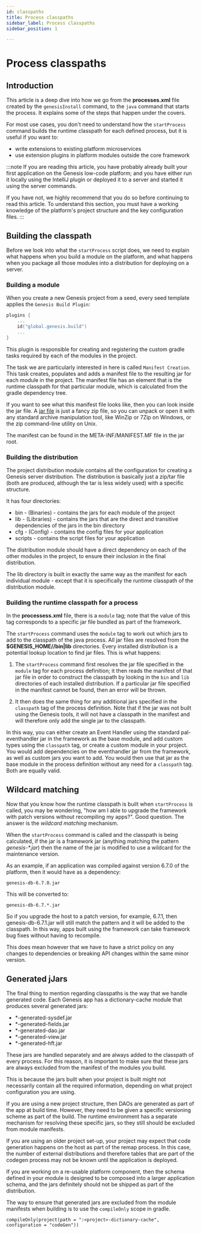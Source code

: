 ```yaml
---
id: classpaths
title: Process classpaths
sidebar_label: Process classpaths
sidebar_position: 1

---
```

# Process classpaths

## Introduction
This article is a deep dive into how we go from the **processes.xml** file created by the `genesisInstall` command, to the `java` command that starts the process.
It explains some of the steps that happen under the covers.

For most use cases, you don't need to understand how the `startProcess` command builds the runtime classpath for each defined process, but it is useful if you want to:

- write extensions to existing platform microservices
- use extension plugins in platform modules outside the core framework

:::note
If you are reading this article, you have probably already built your first application on the Genesis low-code platform; and you have either run it locally using the IntelliJ plugin or deployed it to a server and started it using the server commands.

If you have not, we highly recommend that you do so before continuing to read this article. To understand this section, you must have a working knowledge of the platform's project structure and the key configuration files. 
:::

## Building the classpath
Before we look into what the `startProcess` script does, we need to explain what happens when you build a module on the platform, and what happens when you package all those modules into a distribution for deploying on a server.

### Building a module
When you create a new Genesis project from a seed, every seed template applies the `Genesis Build Plugin`:

```kotlin
plugins {
    ...
    id("global.genesis.build")
	...
}
```

This plugin is responsible for creating and registering the custom gradle tasks required by each of the modules in the project. 

The task we are particularly interested in here is called `Manifest Creation`. This task creates, populates and adds a manifest file to the resulting jar for each module in the project. The manifest file has an element that is the runtime classpath for that particular module, which is calculated from the gradle dependency tree.

If you want to see what this manifest file looks like, then you can look inside the jar file. A [jar file](https://www.geeksforgeeks.org/jar-files-java/) is just a fancy zip file, so you can unpack or open it with any standard archive manipulation tool, like WinZip or 7Zip on Windows, or the zip command-line utility on Unix.

The manifest can be found in the META-INF/MANIFEST.MF file in the jar root.

### Building the distribution
The project distribution module contains all the configuration for creating a Genesis server distribution. The distribution is basically just a zip/tar file (both are produced, although the tar is less widely used) with a specific structure.

It has four directories:

- bin - (Binaries) - contains the jars for each module of the project
- lib - (Libraries) - contains the jars that are the direct and transitive dependencies of the jars in the bin directory
- cfg - (Config) - contains the config files for your application
- scripts - contains the script files for your application

The distribution module should have a direct dependency on each of the other modules in the project, to ensure their inclusion in the final distribution.

The lib directory is built in exactly the same way as the manifest for each individual module -  except that it is specifically the runtime classpath of the distribution module.

### Building the runtime classpath for a process
In the **processess.xml** file, there is a `module` tag; note that the value of this tag corresponds to a specific jar file bundled as part of the framework.

The `startProcess` command uses the `module` tag to work out which jars to add to the classpath of the java process. All jar files are resolved from the **$GENESIS_HOME/<product>/bin|lib** directories. Every installed distribution is a potential lookup location to find jar files.
This is what happens:

1. The `startProcess` command first resolves the jar file specified in the `module` tag for each process definition; it then reads the manifest of that jar file in order to construct the classpath by looking in the `bin` and `lib` directories of each installed distribution. If a particular jar file specified in the manifest cannot be found, then an error will be thrown.

2. It then does the same thing for any additional jars specified in the `classpath` tag of the process definition. Note that if the jar was not built using the Genesis tools, it will not have a classpath in the manifest and will therefore only add the single jar to the classpath.

In this way, you can either create an Event Handler using the standard pal-eventhandler jar in the framework as the base module, and add custom types using the `classpath` tag, or create a custom module in your project. You would add dependencies on the eventhandler jar from the framework, as well as custom jars you want to add. You would then use that jar as the base module in the process definition without any need for a `classpath` tag. Both are equally valid.

## Wildcard matching
Now that you know how the runtime classpath is built when `startProcess` is called, you may be wondering, "how am I able to upgrade the framework with patch versions without recompiling my apps?".
Good question. The answer is the *wildcard matching* mechanism.

When the `startProcess` command is called and the classpath is being calculated, if the jar is a framework jar (anything matching the pattern *genesis-\*.jar*) then the name of the jar is modified to use a wildcard for the maintenance version.

As an example, if an application was compiled against version 6.7.0 of the platform, then it would have as a dependency:
```
genesis-db-6.7.0.jar
```

This will be converted to:
```
genesis-db-6.7.*.jar
```

So if you upgrade the host to a patch version, for example, 6.7.1, then genesis-db-6.7.1.jar will still match the pattern and it will be added to the classpath. In this way, apps built using the framework can take framework bug fixes without having to recompile.

This does mean however that we have to have a strict policy on any changes to dependencies or breaking API changes within the same minor version.

## Generated jJars
The final thing to mention regarding classpaths is the way that we handle generated code. Each Genesis app has a dictionary-cache module that produces several generated jars:

- *-generated-sysdef.jar
- *-generated-fields.jar
- *-generated-dao.jar
- *-generated-view.jar
- *-generated-hft.jar

These jars are handled separately and are always added to the classpath of every process. For this reason, it is important to make sure that these jars are always excluded from the manifest of the modules you build.

This is because the jars built when your project is built might not necessarily contain all the required information, depending on what project configuration you are using. 

If you are using a new project structure, then DAOs are generated as part of the app at build time. However, they need to be given a specific versioning scheme as part of the build. The runtime environment has a separate mechanism for resolving these specific jars, so they still should be excluded from module manifests.

If you are using an older project set-up, your project may expect that code generation happens on the host as part of the remap process. In this case, the number of external distributions and therefore tables that are part of the codegen process may not be known until the application is deployed.

If you are working on a re-usable platform component, then the schema defined in your module is designed to be composed into a larger application schema, and the jars definitely should not be shipped as part of the distribution.

The way to ensure that generated jars are excluded from the module manifests when building is to use the `compileOnly` scope in gradle.

```
compileOnly(project(path = ":<project>-dictionary-cache", configuration = "codeGen"))
```
